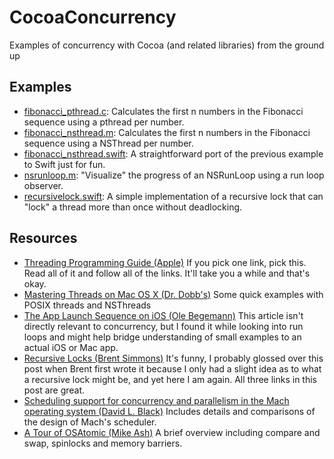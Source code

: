 CocoaConcurrency
================

Examples of concurrency with Cocoa (and related libraries) from the ground up

## Examples
- [fibonacci_pthread.c](fibonacci_pthread.c): Calculates the first n numbers in the Fibonacci sequence using a pthread per number.
- [fibonacci_nsthread.m](fibonacci_nsthread.m): Calculates the first n numbers in the Fibonacci sequence using a NSThread per number.
- [fibonacci_nsthread.swift](fibonacci_nsthread.swift): A straightforward port of the previous example to Swift just for fun.
- [nsrunloop.m](nsrunloop.m): "Visualize" the progress of an NSRunLoop using a run loop observer.
- [recursivelock.swift](recursivelock.swift): A simple implementation of a recursive lock that can "lock" a thread more than once without deadlocking.

## Resources
- [Threading Programming Guide (Apple)](https://developer.apple.com/library/mac/documentation/Cocoa/Conceptual/Multithreading/Introduction/Introduction.html) If you pick one link, pick this. Read all of it and follow all of the links. It'll take you a while and that's okay.
- [Mastering Threads on Mac OS X (Dr. Dobb's)](http://www.drdobbs.com/parallel/mastering-threads-on-macos-x/232602177) Some quick examples with POSIX threads and NSThreads
- [The App Launch Sequence on iOS (Ole Begemann)](http://oleb.net/blog/2011/06/app-launch-sequence-ios/) This article isn't directly relevant to concurrency, but I found it while looking into run loops and might help bridge understanding of small examples to an actual iOS or Mac app.
- [Recursive Locks (Brent Simmons)](http://inessential.com/2013/09/24/recursive_locks) It's funny, I probably glossed over this post when Brent first wrote it because I only had a slight idea as to what a recursive lock might be, and yet here I am again. All three links in this post are great.
- [Scheduling support for concurrency and parallelism in the Mach operating system (David L. Black)](http://repository.cmu.edu/cgi/viewcontent.cgi?article=2949&context=compsci) Includes details and comparisons of the design of Mach's scheduler. 
- [A Tour of OSAtomic (Mike Ash)](https://www.mikeash.com/pyblog/friday-qa-2011-03-04-a-tour-of-osatomic.html) A brief overview including compare and swap, spinlocks and memory barriers.
